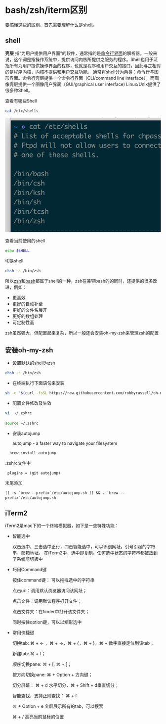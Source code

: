 # bash/zsh/iterm区别

要搞懂这些的区别，首先需要理解什么是[shell](https://zh.wikipedia.org/wiki/%E6%AE%BC%E5%B1%A4)。

## shell

**壳层** 指“为用户提供用户界面”的软件，通常指的是[命令行界面](https://zh.wikipedia.org/wiki/%E5%91%BD%E4%BB%A4%E8%A1%8C%E7%95%8C%E9%9D%A2)的解析器。一般来说，这个词是指操作系统中，提供访问内核所提供之服务的程序。Shell也用于泛指所有为用户提供操作界面的程序，也就是程序和用户交互的接口。因此与之相对的是程序内核，内核不提供和用户交互功能。
通常将shell分为两类：命令行与图形界面。命令行壳层提供一个命令行界面（CLI/command line interface），而图像壳层提供一个图像用户界面（GUI/graphical user interface)
Linux/Unix提供了很多种Shell。

查看有哪些Shell
```zsh
cat /etc/shells
```
![](./img/1.png)

查看当前使用的shell
```bash
echo $SHELL
```
切换shell

```bash
chsh -s /bin/zsh
```

所以[zsh](https://wiki.archlinux.org/index.php/Zsh_(%E7%AE%80%E4%BD%93%E4%B8%AD%E6%96%87))和[bash](https://wiki.archlinux.org/index.php/Bash_(%E7%AE%80%E4%BD%93%E4%B8%AD%E6%96%87))都属于shell的一种，zsh在兼容bash的的同时，还提供的很多改进，例如：
- 更高效
- 更好的自动补全
- 更好的文件名展开
- 更好的数组处理
- 可定制性高

zsh虽然强大，但配置起来复杂，所以一般还会安装oh-my-zsh来管理zsh的配置

## 安装oh-my-zsh
- 设置默认的shell为zsh
```zsh
chsh -s /bin/zsh
```
- 在终端执行下面语句来安装

```zsh
sh -c "$(curl -fsSL https://raw.githubusercontent.com/robbyrussell/oh-my-zsh/master/tools/install.sh)"

```
- 配置文件修改及生效
```zsh
vi  ~/.zshrc

source ~/.zshrc
```

- 安装autojump

  autojump - a faster way to navigate your filesystem

```zsh
  brew install autojump
```
.zshrc文件中
  ```
   plugins = (git autojump)
  ```
  末尾添加
  ```
  [[ -s `brew --prefix`/etc/autojump.sh ]] && . `brew --prefix`/etc/autojump.sh
  ```
## iTerm2
iTerm2是mac下的一个终端模拟器，如下是一些特殊功能：
- 智能选中

  双击选中，三击选中正行，四击智能选中，可以识别网址，引号引起的字符串，邮箱地址。
在iTerm2中，选中即复制。任何选中状态的字符串都被放到了系统剪切板中

- 巧用Command键

  按住command键：
  可以拖拽选中的字符串

  点击url：调用默认浏览器访问该网址；
  
  点击文件：调用默认程序打开文件；
  
  点击文件夹：在finder中打开该文件夹；
  
  同时按住option键，可以以矩形选中

- 常用快捷键

  切换tab: ⌘ + ← ，⌘ + →，⌘ + {，⌘ + }，⌘ + 数字直接定位到该tab；

  新建tab: ⌘ + t；

  顺序切换pane: ⌘ + [, ⌘ + ]；

  按方向切换pane: ⌘ + Option + 方向键；

  切分屏幕： ⌘ + d 水平切分，⌘ + Shift + d垂直切分；

  智能查找，支持正则查找： ⌘ + f

  ⌘ + Option + e 全屏展示所有的tab，可以搜索

  ⌘ + / 高亮当前鼠标的位置
